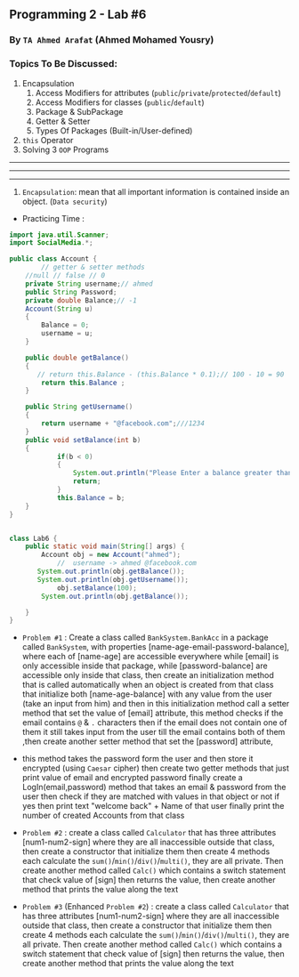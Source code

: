 ## Programming 2 - Lab #6
### By `TA Ahmed Arafat` (Ahmed Mohamed Yousry)

### Topics To Be Discussed:
1. Encapsulation
   1. Access Modifiers for attributes (`public`/`private`/`protected`/`default`)
   2. Access Modifiers for classes (`public`/`default`)
   2. Package & SubPackage
   3. Getter & Setter 
   4. Types Of Packages (Built-in/User-defined)
2. `this` Operator
3. Solving 3 `OOP` Programs

<hr>
<hr>
<hr>

1. `Encapsulation`: mean that all important information is contained inside an object. (`Data security`)
- Practicing Time :
````java
import java.util.Scanner;
import SocialMedia.*;

public class Account {
        // getter & setter methods
    //null // false // 0
    private String username;// ahmed
    public String Password;
    private double Balance;// -1
    Account(String u)
    {
        Balance = 0;
        username = u;
    }

    public double getBalance()
    {
       // return this.Balance - (this.Balance * 0.1);// 100 - 10 = 90
        return this.Balance ;
    }

    public String getUsername()
    {
        return username + "@facebook.com";///1234
    }
    public void setBalance(int b)
    {
            if(b < 0)
            {
                System.out.println("Please Enter a balance greater than or equal to zero");
                return;
            }
            this.Balance = b;
    }
}


class Lab6 {
    public static void main(String[] args) {
        Account obj = new Account("ahmed");
            //  username -> ahmed @facebook.com
       System.out.println(obj.getBalance());
       System.out.println(obj.getUsername());
            obj.setBalance(100);
        System.out.println(obj.getBalance());

    }
}
````


- `Problem #1` : 
Create a class called `BankSystem.BankAcc` in a package called `BankSystem`, 
with properties [name-age-email-password-balance], where each of
[name-age] are accessible everywhere while [email] is only accessible inside that package,
while [password-balance] are accessible only inside that class,
then create an initialization method that is called automatically when an object is created from that class that
initialize both [name-age-balance] with any value from the user (take an input from him)
and then in this initialization method call a setter method that set the value of [email] attribute,
this method checks if the email contains `@` & `.` characters
then if the email does not contain one of them it still takes input from the user till the email contains both of them
,then create another setter method that set the [password] attribute,
- this method takes the password form the user and then store it encrypted (using `Caesar` cipher)
then create two getter methods that just print value of email and encrypted password
finally create a LogIn(email,password) method that takes an email & password from the user then check if they are matched with values in that object or not
if yes then print text "welcome back" + Name of that user
finally print the number of created Accounts from that class

- `Problem #2` : 
create a class called `Calculator` that has three attributes [num1-num2-sign] where 
they are all inaccessible outside that class, then create a constructor that initialize them
then create 4 methods each calculate the `sum()`/`min()`/`div()`/`multi()`, they are all private.
Then create another method called `Calc()` which contains a switch statement that check value of [sign] 
then returns the value, then create another method that prints the value along the text

- `Problem #3` (Enhanced `Problem #2`) :
  create a class called `Calculator` that has three attributes [num1-num2-sign] where
  they are all inaccessible outside that class, then create a constructor that initialize them
  then create 4 methods each calculate the `sum()`/`min()`/`div()`/`multi()`, they are all private.
  Then create another method called `Calc()` which contains a switch statement that check value of [sign]
  then returns the value, then create another method that prints the value along the text

